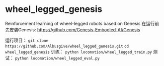# wheel_legged_genesis
Reinforcement learning of wheel-legged robots based on Genesis
在运行前先安装Genesis:
<https://github.com/Genesis-Embodied-AI/Genesis>

运行项目：
`git clone https://github.com/Albusgive/wheel_legged_genesis.git`
`cd wheel_legged_genesis`
训练：
`python locomotion/wheel_legged_train.py`
测试：
`python locomotion/wheel_legged_eval.py`
